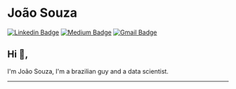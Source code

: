 # João Souza
[![Linkedin Badge](https://img.shields.io/badge/-joaosouza-blue?style=flat-square&logo=Linkedin&logoColor=white&link=https://www.linkedin.com/in/joão-souza1993/)](https://www.linkedin.com/in/joão-souza1993/) [![Medium Badge](https://img.shields.io/badge/-@joaoantoniu-03a57a?style=flat-square&labelColor=000000&logo=Medium&link=https://medium.com/@joaoantoniu/)](https://medium.com/@joaoantoniu/)
[![Gmail Badge](https://img.shields.io/badge/-joaoantoniu@gmail.com-c14438?style=flat-square&logo=Gmail&logoColor=white&link=mailto:joaoantoniu@gmail.com)](mailto:joaoantoniu@gmail.com)

## Hi 👋, 
I'm João Souza, I'm a brazilian guy and a data scientist. 

---
